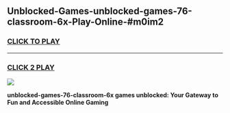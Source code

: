 
## Unblocked-Games-unblocked-games-76-classroom-6x-Play-Online-#m0im2
<h3>
<a href="https://premium.freeplayer.one?title=unblocked-games-76-classroom-6x&ref=27F">CLICK TO PLAY</a></h3>
<hr>

<h3>
<a href="https://premium.freeplayer.one?title=unblocked-games-76-classroom-6x&ref=27F">CLICK 2 PLAY</a>
  
</h3>

<a href="https://premium.freeplayer.one?title=unblocked-games-76-classroom-6x&ref=27F"><img src="https://clearcache.store/games.png"></a>


**unblocked-games-76-classroom-6x games unblocked: Your Gateway to Fun and Accessible Online Gaming**
